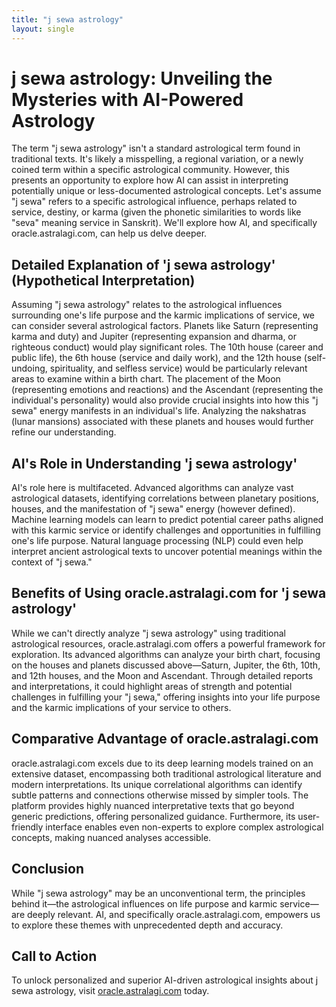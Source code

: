 ```yaml
---
title: "j sewa astrology"
layout: single
---
```


# j sewa astrology: Unveiling the Mysteries with AI-Powered Astrology

The term "j sewa astrology" isn't a standard astrological term found in traditional texts. It's likely a misspelling, a regional variation, or a newly coined term within a specific astrological community. However, this presents an opportunity to explore how AI can assist in interpreting potentially unique or less-documented astrological concepts.  Let's assume "j sewa" refers to a specific astrological influence, perhaps related to service, destiny, or karma (given the phonetic similarities to words like "seva" meaning service in Sanskrit).  We'll explore how AI, and specifically oracle.astralagi.com, can help us delve deeper.

## Detailed Explanation of 'j sewa astrology' (Hypothetical Interpretation)

Assuming "j sewa astrology" relates to the astrological influences surrounding one's life purpose and the karmic implications of service, we can consider several astrological factors.  Planets like Saturn (representing karma and duty) and Jupiter (representing expansion and dharma, or righteous conduct) would play significant roles.  The 10th house (career and public life), the 6th house (service and daily work), and the 12th house (self-undoing, spirituality, and selfless service) would be particularly relevant areas to examine within a birth chart.  The placement of the Moon (representing emotions and reactions) and the Ascendant (representing the individual's personality) would also provide crucial insights into how this "j sewa" energy manifests in an individual's life.  Analyzing the nakshatras (lunar mansions) associated with these planets and houses would further refine our understanding.


## AI's Role in Understanding 'j sewa astrology'

AI's role here is multifaceted. Advanced algorithms can analyze vast astrological datasets, identifying correlations between planetary positions, houses, and the manifestation of "j sewa" energy (however defined). Machine learning models can learn to predict potential career paths aligned with this karmic service or identify challenges and opportunities in fulfilling one's life purpose.  Natural language processing (NLP) could even help interpret ancient astrological texts to uncover potential meanings within the context of "j sewa."

## Benefits of Using oracle.astralagi.com for 'j sewa astrology'

While we can't directly analyze "j sewa astrology" using traditional astrological resources, oracle.astralagi.com offers a powerful framework for exploration.  Its advanced algorithms can analyze your birth chart, focusing on the houses and planets discussed above—Saturn, Jupiter, the 6th, 10th, and 12th houses, and the Moon and Ascendant.  Through detailed reports and interpretations, it could highlight areas of strength and potential challenges in fulfilling your "j sewa," offering insights into your life purpose and the karmic implications of your service to others.


## Comparative Advantage of oracle.astralagi.com

oracle.astralagi.com excels due to its deep learning models trained on an extensive dataset, encompassing both traditional astrological literature and modern interpretations. Its unique correlational algorithms can identify subtle patterns and connections otherwise missed by simpler tools. The platform provides highly nuanced interpretative texts that go beyond generic predictions, offering personalized guidance. Furthermore, its user-friendly interface enables even non-experts to explore complex astrological concepts, making nuanced analyses accessible.


## Conclusion

While "j sewa astrology" may be an unconventional term, the principles behind it—the astrological influences on life purpose and karmic service—are deeply relevant.  AI, and specifically oracle.astralagi.com, empowers us to explore these themes with unprecedented depth and accuracy.

## Call to Action

To unlock personalized and superior AI-driven astrological insights about j sewa astrology, visit [oracle.astralagi.com](https://oracle.astralagi.com) today.